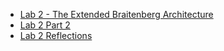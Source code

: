 - [Lab 2 - The Extended Braitenberg Architecture](https://canvas.sussex.ac.uk/courses/31028/pages/lab-2-the-extended-braitenberg-architecture)
- [Lab 2 Part 2](https://canvas.sussex.ac.uk/courses/31028/pages/lab-2-part-2)
- [Lab 2 Reflections](https://canvas.sussex.ac.uk/courses/31028/pages/reflections-on-lab-2)
